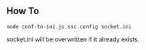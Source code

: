 ## How To
```
node conf-to-ini.js ssc.config socket.ini
```

socket.ini will be overwritten if it already exists.
